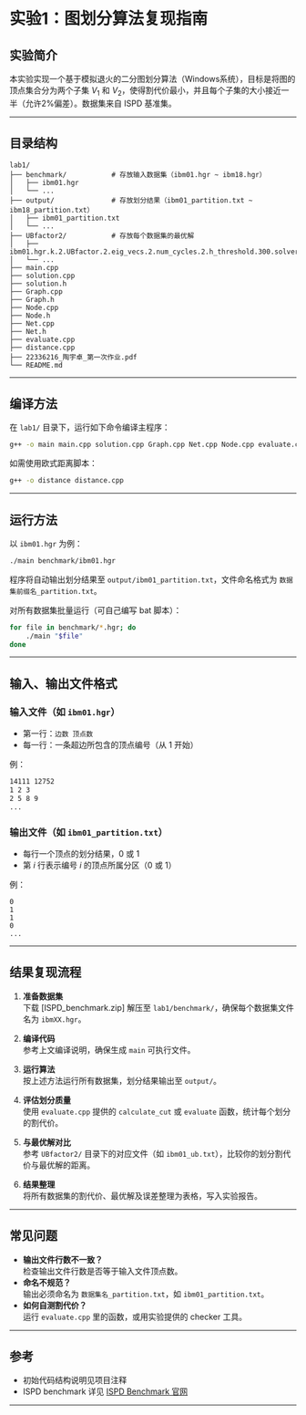 # 实验1：图划分算法复现指南

## 实验简介

本实验实现一个基于模拟退火的二分图划分算法（Windows系统），目标是将图的顶点集合分为两个子集 $V_1$ 和 $V_2$，使得割代价最小，并且每个子集的大小接近一半（允许2%偏差）。数据集来自 ISPD 基准集。

---

## 目录结构

```
lab1/
├── benchmark/           # 存放输入数据集（ibm01.hgr ~ ibm18.hgr）
│   ├── ibm01.hgr
│   └── ...
├── output/              # 存放划分结果（ibm01_partition.txt ~ ibm18_partition.txt）
│   ├── ibm01_partition.txt
│   └── ...
├── UBfactor2/           # 存放每个数据集的最优解
│   ├── ibm01.hgr.k.2.UBfactor.2.eig_vecs.2.num_cycles.2.h_threshold.300.solver_iters.80.spec_iters.2.best_solns.5.seed,0
│   └── ...
├── main.cpp
├── solution.cpp
├── solution.h
├── Graph.cpp
├── Graph.h
├── Node.cpp
├── Node.h
├── Net.cpp
├── Net.h
├── evaluate.cpp
├── distance.cpp
├── 22336216_陶宇卓_第一次作业.pdf
└── README.md            
```

---

## 编译方法

在 `lab1/` 目录下，运行如下命令编译主程序：

```bash
g++ -o main main.cpp solution.cpp Graph.cpp Net.cpp Node.cpp evaluate.cpp
```

如需使用欧式距离脚本：

```bash
g++ -o distance distance.cpp
```

---

## 运行方法

以 `ibm01.hgr` 为例：

```bash
./main benchmark/ibm01.hgr
```

程序将自动输出划分结果至 `output/ibm01_partition.txt`，文件命名格式为 `数据集前缀名_partition.txt`。

对所有数据集批量运行（可自己编写 bat 脚本）：

```bash
for file in benchmark/*.hgr; do
    ./main "$file"
done
```

---

## 输入、输出文件格式

### 输入文件（如 `ibm01.hgr`）

- 第一行：`边数 顶点数`
- 每一行：一条超边所包含的顶点编号（从 1 开始）

例：

```txt
14111 12752
1 2 3
2 5 8 9
...
```

### 输出文件（如 `ibm01_partition.txt`）

- 每行一个顶点的划分结果，0 或 1
- 第 $i$ 行表示编号 $i$ 的顶点所属分区（0 或 1）

例：

```
0
1
1
0
...
```

---

## 结果复现流程

1. **准备数据集**  
   下载 [ISPD_benchmark.zip] 解压至 `lab1/benchmark/`，确保每个数据集文件名为 `ibmXX.hgr`。

2. **编译代码**  
   参考上文编译说明，确保生成 `main` 可执行文件。

3. **运行算法**  
   按上述方法运行所有数据集，划分结果输出至 `output/`。

4. **评估划分质量**  
   使用 `evaluate.cpp` 提供的 `calculate_cut` 或 `evaluate` 函数，统计每个划分的割代价。

5. **与最优解对比**  
   参考 `UBfactor2/` 目录下的对应文件（如 `ibm01_ub.txt`），比较你的划分割代价与最优解的距离。

6. **结果整理**  
   将所有数据集的割代价、最优解及误差整理为表格，写入实验报告。

---

## 常见问题

- **输出文件行数不一致？**  
  检查输出文件行数是否等于输入文件顶点数。
- **命名不规范？**  
  输出必须命名为 `数据集名_partition.txt`，如 `ibm01_partition.txt`。
- **如何自测割代价？**  
  运行 `evaluate.cpp` 里的函数，或用实验提供的 checker 工具。

---

## 参考

- 初始代码结构说明见项目注释
- ISPD benchmark 详见 [ISPD Benchmark 官网](https://www2.eecs.berkeley.edu/Research/Projects/CS/eda/benchmarks/ispd98.html)

---